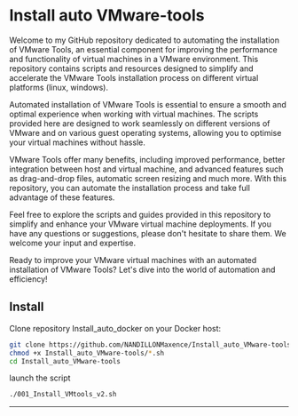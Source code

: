 # Install auto VMware-tools

Welcome to my GitHub repository dedicated to automating the installation of VMware Tools, an essential component for improving the performance and functionality of virtual machines in a VMware environment. This repository contains scripts and resources designed to simplify and accelerate the VMware Tools installation process on different virtual platforms (linux, windows).

Automated installation of VMware Tools is essential to ensure a smooth and optimal experience when working with virtual machines. The scripts provided here are designed to work seamlessly on different versions of VMware and on various guest operating systems, allowing you to optimise your virtual machines without hassle.

VMware Tools offer many benefits, including improved performance, better integration between host and virtual machine, and advanced features such as drag-and-drop files, automatic screen resizing and much more. With this repository, you can automate the installation process and take full advantage of these features.

Feel free to explore the scripts and guides provided in this repository to simplify and enhance your VMware virtual machine deployments. If you have any questions or suggestions, please don't hesitate to share them. We welcome your input and expertise.

Ready to improve your VMware virtual machines with an automated installation of VMware Tools? Let's dive into the world of automation and efficiency!

## Install
Clone repository Install_auto_docker on your Docker host:
```bash
git clone https://github.com/NANDILLONMaxence/Install_auto_VMware-tools.git
chmod +x Install_auto_VMware-tools/*.sh
cd Install_auto_VMware-tools
```

launch the script
```bash
./001_Install_VMtools_v2.sh
```
---
